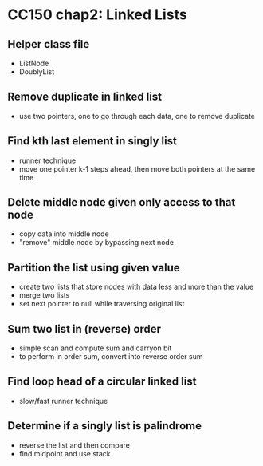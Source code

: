 CC150 chap2: Linked Lists
========

## Helper class file
* ListNode
* DoublyList

## Remove duplicate in linked list
* use two pointers, one to go through each data, one to remove duplicate

## Find kth last element in singly list
* runner technique
* move one pointer k-1 steps ahead, then move both pointers at the same time

## Delete middle node given only access to that node
* copy data into middle node
* "remove" middle node by bypassing next node

## Partition the list using given value
* create two lists that store nodes with data less and more than the value
* merge two lists
* set next pointer to null while traversing original list

## Sum two list in (reverse) order
* simple scan and compute sum and carryon bit
* to perform in order sum, convert into reverse order sum

## Find loop head of a circular linked list
* slow/fast runner technique

## Determine if a singly list is palindrome
* reverse the list and then compare
* find midpoint and use stack

